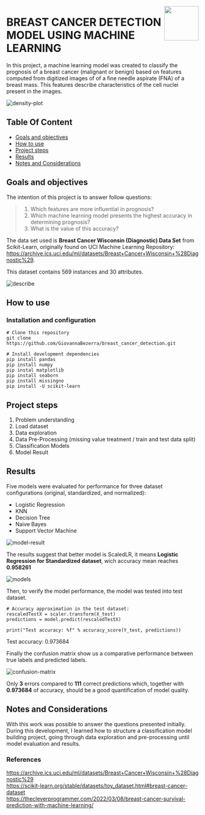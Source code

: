<img src="https://user-images.githubusercontent.com/44107852/214916266-d4e61cb4-601f-4c55-b3c4-5d7430453662.png" align="right"
      width="90" height="90">
      
# BREAST CANCER DETECTION MODEL USING MACHINE LEARNING

In this project, a machine learning model was created to classify the prognosis of a breast cancer (malignant or benign) based on features computed from digitized images of of a fine needle aspirate (FNA) of a breast mass. This features describe characteristics of the cell nuclei present in the images.  

![density-plot](https://user-images.githubusercontent.com/44107852/214923267-de880202-a792-4e92-a8c3-8bfeb28fc305.jpg)

## Table Of Content  

- [Goals and objectives](#goals-and-objectives)  
- [How to use](#how-to-use)  
- [Project steps](#project-steps)  
- [Results](#results)  
- [Notes and Considerations](#notes-and-considerations)  

## Goals and objectives  

The intention of this project is to answer follow questions: 
>   1. Which features are more influential in prognosis?  
>   2. Which machine learning model presents the highest accuracy in determining prognosis?  
>   3. What is the value of this accuracy? 

The data set used is **Breast Cancer Wisconsin (Diagnostic) Data Set** from Scikit-Learn, originally found on UCI Machine Learning Repository: https://archive.ics.uci.edu/ml/datasets/Breast+Cancer+Wisconsin+%28Diagnostic%29.  

This dataset contains 569 instances and 30 attributes.  

![describe](https://user-images.githubusercontent.com/44107852/214923411-df46787e-f20d-4a63-83a0-ca059a03a80b.jpg)

## How to use  

### Installation and configuration 

```
# Clone this repository
git clone https://github.com/GiovannaBezerra/breast_cancer_detection.git

# Install development dependencies
pip install pandas
pip install numpy
pip instal matplotlib
pip install seaborn
pip install missingno
pip install -U scikit-learn
```

## Project steps  

1. Problem understanding
2. Load dataset
3. Data exploration
4. Data Pre-Processing (missing value treatment / train and test data split)
5. Classification Models
6. Model Result

## Results    

Five models were evaluated for performance for three dataset configurations (original, standardized, and normalized):
- Logistic Regression
- KNN
- Decision Tree
- Naive Bayes
- Support Vector Machine

![model-result](https://user-images.githubusercontent.com/44107852/214923667-c69b8c2c-f0dc-4994-8469-99d3e681f911.jpg)

The results suggest that better model is ScaledLR, it means **Logistic Regression for Standardized dataset**, wich accuracy mean reaches **0.958261**

![models](https://user-images.githubusercontent.com/44107852/214925767-701c71a8-2c3d-4777-b289-65de278263ee.jpg)

Then, to verify the model performance, the model was tested into test dataset.

```
# Accuracy approximation in the test dataset:
rescaledTestX = scaler.transform(X_test)
predictions = model.predict(rescaledTestX)

print("Test accuracy: %f" % accuracy_score(Y_test, predictions))
```
Test accuracy: 0.973684

Finally the confusion matrix show us a comparative performance between true labels and predicted labels.

![confusion-matrix](https://user-images.githubusercontent.com/44107852/214923910-379651e1-fbb2-42f7-83c7-ac8cd3c82fa6.jpg)

Only **3** errors compared to **111** correct predictions which, together with **0.973684** of accuracy, should be a good quantification of model quality.

## Notes and Considerations  

With this work was possible to answer the questions presented initially. During this development, I learned how to structure a classification model building project, going through data exploration and pre-processing until model evaluation and results.

### References

<https://archive.ics.uci.edu/ml/datasets/Breast+Cancer+Wisconsin+%28Diagnostic%29>  
<https://scikit-learn.org/stable/datasets/toy_dataset.html#breast-cancer-dataset>  
<https://thecleverprogrammer.com/2022/03/08/breast-cancer-survival-prediction-with-machine-learning/>
